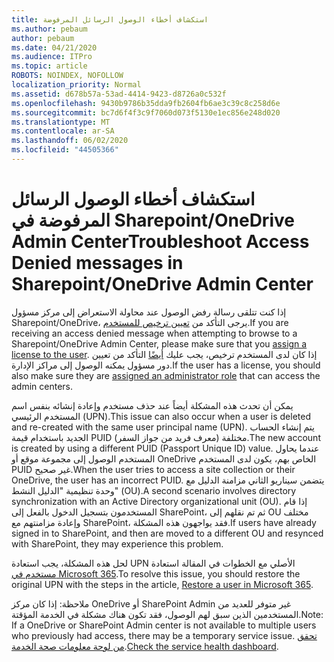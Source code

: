 ```yaml
---
title: استكشاف أخطاء الوصول الرسائل المرفوضة
ms.author: pebaum
author: pebaum
ms.date: 04/21/2020
ms.audience: ITPro
ms.topic: article
ROBOTS: NOINDEX, NOFOLLOW
localization_priority: Normal
ms.assetid: d678b57a-53ad-4414-9423-d8726a0c532f
ms.openlocfilehash: 9430b9786b35dda9fb2604fb6ae3c39c8c258d6e
ms.sourcegitcommit: bc7d6f4f3c9f7060d073f5130e1ec856e248d020
ms.translationtype: MT
ms.contentlocale: ar-SA
ms.lasthandoff: 06/02/2020
ms.locfileid: "44505366"
---
```

# <a name="troubleshoot-access-denied-messages-in-sharepointonedrive-admin-center"></a><span data-ttu-id="a204d-102">استكشاف أخطاء الوصول الرسائل المرفوضة في Sharepoint/OneDrive Admin Center</span><span class="sxs-lookup"><span data-stu-id="a204d-102">Troubleshoot Access Denied messages in Sharepoint/OneDrive Admin Center</span></span>

<span data-ttu-id="a204d-103">إذا كنت تتلقى رسالة رفض الوصول عند محاولة الاستعراض إلى مركز مسؤول Sharepoint/OneDrive، يرجى التأكد من [تعيين ترخيص للمستخدم](https://docs.microsoft.com/microsoft-365/admin/add-users/add-users).</span><span class="sxs-lookup"><span data-stu-id="a204d-103">If you are receiving an access denied message when attempting to browse to a Sharepoint/OneDrive Admin Center, please make sure that you [assign a license to the user](https://docs.microsoft.com/microsoft-365/admin/add-users/add-users).</span></span> <span data-ttu-id="a204d-104">إذا كان لدى المستخدم ترخيص، يجب عليك [أيضًا](hhttps://docs.microsoft.com/microsoft-365/admin/add-users/about-admin-roles) التأكد من تعيين دور مسؤول يمكنه الوصول إلى مراكز الإدارة.</span><span class="sxs-lookup"><span data-stu-id="a204d-104">If the user has a license, you should also make sure they are [assigned an administrator role](hhttps://docs.microsoft.com/microsoft-365/admin/add-users/about-admin-roles) that can access the admin centers.</span></span>

<span data-ttu-id="a204d-105">يمكن أن تحدث هذه المشكلة أيضاً عند حذف مستخدم وإعادة إنشائه بنفس اسم المستخدم الرئيسي (UPN).</span><span class="sxs-lookup"><span data-stu-id="a204d-105">This issue can also occur when a user is deleted and re-created with the same user principal name (UPN).</span></span> <span data-ttu-id="a204d-106">يتم إنشاء الحساب الجديد باستخدام قيمة PUID مختلفة (معرف فريد من جواز السفر).</span><span class="sxs-lookup"><span data-stu-id="a204d-106">The new account is created by using a different PUID (Passport Unique ID) value.</span></span> <span data-ttu-id="a204d-107">عندما يحاول المستخدم الوصول إلى مجموعة موقع أو OneDrive الخاص بهم، يكون لدى المستخدم PUID غير صحيح.</span><span class="sxs-lookup"><span data-stu-id="a204d-107">When the user tries to access a site collection or their OneDrive, the user has an incorrect PUID.</span></span> <span data-ttu-id="a204d-108">يتضمن سيناريو الثاني مزامنة الدليل مع وحدة تنظيمية "الدليل النشط" (OU).</span><span class="sxs-lookup"><span data-stu-id="a204d-108">A second scenario involves directory synchronization with an Active Directory organizational unit (OU).</span></span> <span data-ttu-id="a204d-109">إذا قام المستخدمون بتسجيل الدخول بالفعل إلى SharePoint، ثم تم نقلهم إلى OU مختلف وإعادة مزامنتهم مع SharePoint، فقد يواجهون هذه المشكلة.</span><span class="sxs-lookup"><span data-stu-id="a204d-109">If users have already signed in to SharePoint, and then are moved to a different OU and resynced with SharePoint, they may experience this problem.</span></span>

<span data-ttu-id="a204d-110">لحل هذه المشكلة، يجب استعادة UPN الأصلي مع الخطوات في المقالة استعادة [مستخدم في Microsoft 365](https://docs.microsoft.com/microsoft-365/admin/add-users/restore-user).</span><span class="sxs-lookup"><span data-stu-id="a204d-110">To resolve this issue, you should restore the original UPN with the steps in the article, [Restore a user in Microsoft 365](https://docs.microsoft.com/microsoft-365/admin/add-users/restore-user).</span></span>

<span data-ttu-id="a204d-111">ملاحظة: إذا كان مركز OneDrive أو SharePoint Admin غير متوفر للعديد من المستخدمين الذين سبق لهم الوصول، فقد تكون هناك مشكلة في الخدمة المؤقتة.</span><span class="sxs-lookup"><span data-stu-id="a204d-111">Note: If a OneDrive or SharePoint Admin center is not available to multiple users who previously had access, there may be a temporary service issue.</span></span>  <span data-ttu-id="a204d-112">[تحقق من لوحة معلومات صحة الخدمة](https://portal.office.com/adminportal/home#/servicehealth).</span><span class="sxs-lookup"><span data-stu-id="a204d-112">[Check the service health dashboard](https://portal.office.com/adminportal/home#/servicehealth).</span></span>


